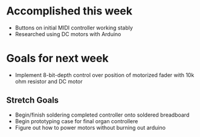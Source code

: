 # Accomplished this week
- Buttons on initial MIDI controller working stably
- Researched using DC motors with Arduino
# Goals for next week
- Implement 8-bit-depth control over position of motorized fader with 10k ohm resistor and DC motor
## Stretch Goals
- Begin/finish soldering completed controller onto soldered breadboard
- Begin prototyping case for final organ controllere
- Figure out how to power motors without burning out arduino
